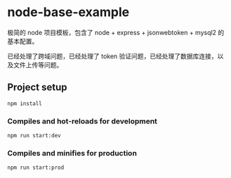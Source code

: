 <!--
 * @Author: Leo Cui
 * @Date: 2024-03-13 01:19:51
 * @LastEditors: Leo Cui
 * @LastEditTime: 2024-03-13 01:28:23
-->

# node-base-example

极简的 node 项目模板，包含了 node + express + jsonwebtoken + mysql2 的基本配置。

已经处理了跨域问题，已经处理了 token 验证问题，已经处理了数据库连接，以及文件上传等问题。

## Project setup

```
npm install
```

### Compiles and hot-reloads for development

```
npm run start:dev
```

### Compiles and minifies for production

```
npm run start:prod
```
